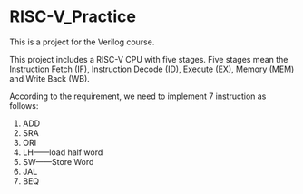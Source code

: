 # RISC-V_Practice

This is a project for the Verilog course.

This project includes a RISC-V CPU with five stages. Five stages mean the Instruction Fetch (IF), Instruction Decode (ID), 
Execute (EX), Memory (MEM) and Write Back (WB).

According to the requirement, we need to implement 7 instruction as follows:

1. ADD
2. SRA
3. ORI
4. LH——load half word
5. SW——Store Word
6. JAL
7. BEQ
